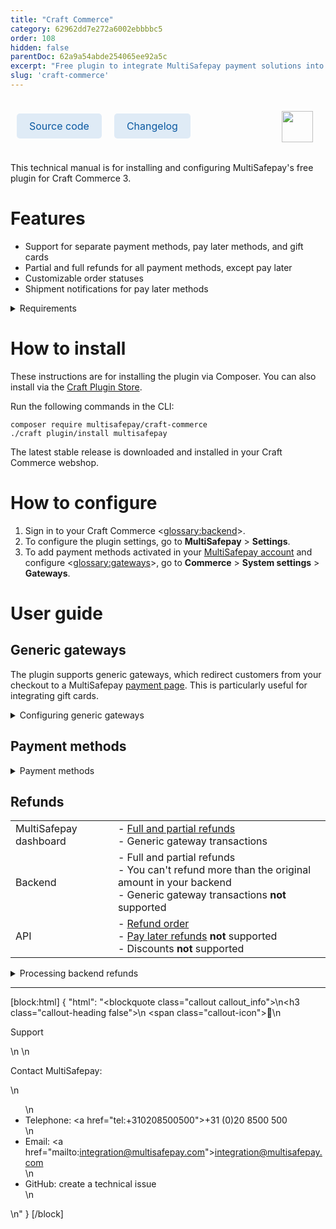 ```yaml
---
title: "Craft Commerce"
category: 62962dd7e272a6002ebbbbc5
order: 108
hidden: false
parentDoc: 62a9a54abde254065ee92a5c
excerpt: "Free plugin to integrate MultiSafepay payment solutions into your Craft Commerce webshop."
slug: 'craft-commerce'
---
```

<img src="https://raw.githubusercontent.com/MultiSafepay/docs/master/static/logo/Integrations/Craft_Commerce.svg" width="50" align="right" style="margin: 20px; max-height: 75px"/>

<div style="display: flex; flex-wrap: wrap;">

<a class="suggestEdits" style="display: inline-flex; border-radius: 5px; padding: 10px 20px; margin: 10px; font-size: 1rem; background-color: #DFEBF6; color: #0a59a1; text-decoration: none;" href="https://github.com/MultiSafepay/craft-commerce" target="_blank"><i class="icon-external-link"></i> <span>Source code</span></a>

<a class="suggestEdits" style="display: inline-flex; border-radius: 5px; padding: 10px 20px; margin: 10px; font-size: 1rem; background-color: #DFEBF6; color: #0a59a1; text-decoration: none;" href="https://github.com/MultiSafepay/craft-commerce/blob/master/CHANGELOG.md" target="_blank"><span>Changelog</span></a>

</div>

This technical manual is for installing and configuring MultiSafepay's free plugin for Craft Commerce 3.

# Features
 
- Support for separate payment methods, pay later methods, and gift cards
- Partial and full refunds for all payment methods, except pay later
- Customizable order statuses
- Shipment notifications for pay later methods 

<details id="requirements">
<summary>Requirements</summary>
<br>

- Craft CMS version 3.2 or higher
- PHP 7.0 and higher
- Tested with PHP 7.0 

</details>

# How to install

These instructions are for installing the plugin via Composer. You can also install via the [Craft Plugin Store](https://plugins.craftcms.com/multisafepay).

Run the following commands in the CLI:

```
composer require multisafepay/craft-commerce
./craft plugin/install multisafepay
```

The latest stable release is downloaded and installed in your Craft Commerce webshop.

# How to configure
1. Sign in to your Craft Commerce <<glossary:backend>>.
2. To configure the plugin settings, go to **MultiSafepay** > **Settings**.  
3. To add payment methods activated in your [MultiSafepay account](https://merchant.multisafepay.com) and configure <<glossary:gateways>>, go to **Commerce** > **System settings** > **Gateways**.  

# User guide

## Generic gateways

The plugin supports generic gateways, which redirect customers from your checkout to a MultiSafepay [payment page](/payment-pages/). This is particularly useful for integrating gift cards.

<details id="configuring-generic-gateways">
<summary>Configuring generic gateways</summary>
<br>

1. Sign in to your Craft Commerce backend. 
2. Go to **Commerce** > **System settings** > **Gateways** > **+ New gateway**.
3. From the **Gateway** list, select **Generic gateway**.
4. Set the relevant [payment method gateway IDs](https://docs-api.multisafepay.com/reference/gateway-ids) and the gateway label.

</details>

## Payment methods

<details id="payment-methods">
<summary>Payment methods</summary>
<br>

- Cards: [All](/payment-methods/credit-debit-cards/), **except** Postepay and V Pay
- Banking methods: [All](/payment-methods/banks/)
- Pay later methods: [All](/payment-methods/pay-later/)
- Wallets: [Alipay](/payment-methods/alipay), [PayPal](/payment-methods/paypal)
- Prepaid cards:
    - Beauty and Wellness gift card
    - [Boekenbon](https://www.cadeaubon.nl/cadeaubonnen/nederlandse-boekenbon)
    - [Fashioncheque](https://www.fashioncheque.com/nl)
    - [Fashion gift card](https://www.fashion-giftcard.nl)
    - Fietsenbon
    - [Gezondheidsbon](https://www.gezondheidsbon.nl/mhome)
    - [Nationale tuinbon](https://www.nationale-tuinbon.nl)
    - [Parfumcadeaukaart](https://www.parfumcadeaukaart.nl)
    - [Podium](https://www.podiumcadeaukaart.nl)
    - [Sport en Fit](https://www.sportenfitcadeau.nl)
    - [VVV gift card](https://www.vvvcadeaukaarten.nl)
    - [Webshop gift card](https://www.webshopgiftcard.nl)
    - [Wellness gift card](https://www.wellnessgiftcard.nl)
    - Wijncadeau
    - [Winkelcheque](https://www.winkelcheque.nl)
    - [Yourgift](https://www.yourgift.nl/)

</details>

## Refunds

| | |
|---|---|
| MultiSafepay dashboard | - [Full and partial refunds](/refunds/) <br> - Generic gateway transactions |
| Backend | - Full and partial refunds <br> - You can't refund more than the original amount in your backend <br> - Generic gateway transactions **not** supported |
| API | - [Refund order](https://docs-api.multisafepay.com/reference/refundorder) <br> - [Pay later refunds](/payment-methods/pay-later) **not** supported <br> - Discounts **not** supported |

<details id="processing-backend-refunds">
<summary>Processing backend refunds</summary>
<br>

To process refunds from the Craft Commerce admin panel:  

1. Go to **Commerce** > **Orders**.
2. Select the order.
3. To see the refund options, go to the **Transactions** tab. 

</details>

---

[block:html]
{
  "html": "<blockquote class=\"callout callout_info\">\n<h3 class=\"callout-heading false\">\n        <span class=\"callout-icon\">💬</span>\n        <p>Support</p>\n    </h3>\n  <p>Contact MultiSafepay:</p>\n  <ul>\n    <li>Telephone: <a href=\"tel:+310208500500\">+31 (0)20 8500 500</a></li>\n    <li>Email: <a href=\"mailto:integration@multisafepay.com\">integration@multisafepay.com</a></li>\n    <li>GitHub: create a technical issue</li>\n  </ul>  \n</blockquote>"
}
[/block]